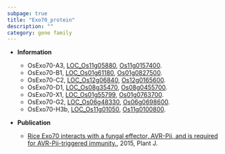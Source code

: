 ```yaml
---
subpage: true
title: "Exo70_protein"
description: ""
category: gene family
---
```


* **Information**  
    + OsExo70-A3, [LOC_Os11g05880](http://rice.plantbiology.msu.edu/cgi-bin/ORF_infopage.cgi?orf=LOC_Os11g05880), [Os11g0157400](http://rapdb.dna.affrc.go.jp/viewer/gbrowse_details/irgsp1?name=Os11g0157400).
    + OsExo70-B1, [LOC_Os01g61180](http://rice.plantbiology.msu.edu/cgi-bin/ORF_infopage.cgi?orf=LOC_Os01g61180), [Os01g0827500](http://rapdb.dna.affrc.go.jp/viewer/gbrowse_details/irgsp1?name=Os01g0827500).
    + OsExo70-C2, [LOC_Os12g06840](http://rice.plantbiology.msu.edu/cgi-bin/ORF_infopage.cgi?orf=LOC_Os12g06840), [Os12g0165600](http://rapdb.dna.affrc.go.jp/viewer/gbrowse_details/irgsp1?name=Os12g0165600).
    + OsExo70-D1, [LOC_Os08g35470](http://rice.plantbiology.msu.edu/cgi-bin/ORF_infopage.cgi?orf=LOC_Os08g35470), [Os08g0455700](http://rapdb.dna.affrc.go.jp/viewer/gbrowse_details/irgsp1?name=Os08g0455700).
    + OsExo70-X1, [LOC_Os01g55799](http://rice.plantbiology.msu.edu/cgi-bin/ORF_infopage.cgi?orf=LOC_Os01g55799), [Os01g0763700](http://rapdb.dna.affrc.go.jp/viewer/gbrowse_details/irgsp1?name=Os01g0763700).
    + OsExo70-G2, [LOC_Os06g48330](http://rice.plantbiology.msu.edu/cgi-bin/ORF_infopage.cgi?orf=LOC_Os06g48330), [Os06g0698600](http://rapdb.dna.affrc.go.jp/viewer/gbrowse_details/irgsp1?name=Os06g0698600).
    + OsExo70-H3b, [LOC_Os11g01050](http://rice.plantbiology.msu.edu/cgi-bin/ORF_infopage.cgi?orf=LOC_Os11g01050), [Os11g0100800](http://rapdb.dna.affrc.go.jp/viewer/gbrowse_details/irgsp1?name=Os11g0100800).

* **Publication**  
    + [Rice Exo70 interacts with a fungal effector, AVR-Pii, and is required for AVR-Pii-triggered immunity.](http://www.ncbi.nlm.nih.gov/pubmed?term=Rice+Exo70+interacts+with+a+fungal+effector,+AVR-Pii,+and+is+required+for+AVR-Pii-triggered+immunity.%5BTitle%5D), 2015, Plant J.


